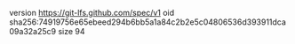 version https://git-lfs.github.com/spec/v1
oid sha256:74919756e65ebeed294b6bb5a1a84c2b2e5c04806536d393911dca09a32a25c9
size 94
